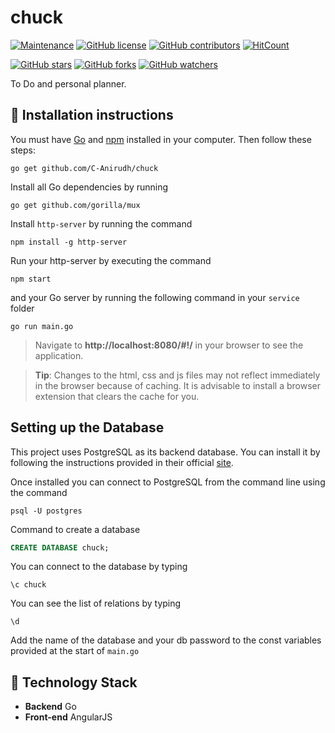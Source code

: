 # chuck

[![Maintenance](https://img.shields.io/badge/Maintained%3F-yes-green.svg)](https://github.com/C-Anirudh/chuck/graphs/commit-activity) [![GitHub license](https://img.shields.io/github/license/C-Anirudh/chuck.svg)](https://github.com/C-Anirudh/chuck/blob/master/LICENSE) [![GitHub contributors](https://img.shields.io/github/contributors/C-Anirudh/chuck.svg)](https://GitHub.com/C-Anirudh/chuck/graphs/contributors/) [![HitCount](http://hits.dwyl.io/C-Anirudh/chuck.svg)](http://hits.dwyl.io/C-Anirudh/chuck)

[![GitHub stars](https://img.shields.io/github/stars/C-Anirudh/chuck.svg?style=social&label=Star&maxAge=2592000)](https://GitHub.com/C-Anirudh/chuck/stargazers/) [![GitHub forks](https://img.shields.io/github/forks/C-Anirudh/chuck.svg?style=social&label=Fork&maxAge=2592000)](https://GitHub.com/C-Anirudh/chuck/network/) [![GitHub watchers](https://img.shields.io/github/watchers/C-Anirudh/chuck.svg?style=social&label=Watch&maxAge=2592000)](https://GitHub.com/C-Anirudh/chuck/watchers/)

To Do and personal planner.

## :minidisc: Installation instructions

You must have [Go](https://golang.org/) and [npm](https://www.npmjs.com/) installed in your computer. Then follow these steps:

```
go get github.com/C-Anirudh/chuck
```

Install all Go dependencies by running

```
go get github.com/gorilla/mux
```

Install `http-server` by running the command

```
npm install -g http-server
```

Run your http-server by executing the command

```
npm start
```

and your Go server by running the following command in your `service` folder

```
go run main.go
```

> Navigate to **http://localhost:8080/#!/** in your browser to see the application.

> **Tip**: Changes to the html, css and js files may not reflect immediately in the browser because of caching. It is advisable to install a browser extension that clears the cache for you.

## Setting up the Database

This project uses PostgreSQL as its backend database. You can install it by following the instructions provided in their official [site](https://www.postgresql.org/download/).

Once installed you can connect to PostgreSQL from the command line using the command

```
psql -U postgres
```

Command to create a database

```sql
CREATE DATABASE chuck;
```

You can connect to the database by typing

```
\c chuck
```

You can see the list of relations by typing

```
\d
```

Add the name of the database and your db password to the const variables provided at the start of `main.go`

## :wrench: Technology Stack

* **Backend** Go
* **Front-end** AngularJS
